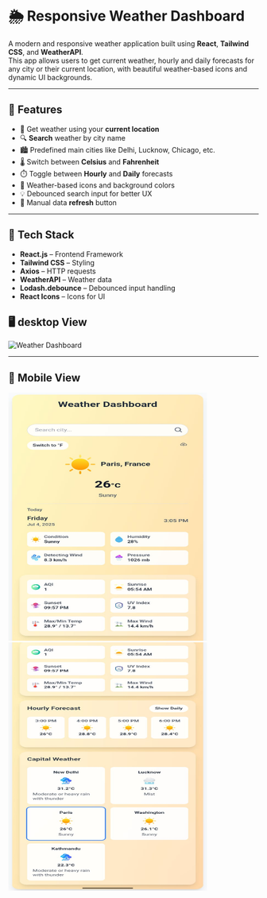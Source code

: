 # 🌦️ Responsive Weather Dashboard

A modern and responsive weather application built using **React**, **Tailwind CSS**, and **WeatherAPI**.  
This app allows users to get current weather, hourly and daily forecasts for any city or their current location, with beautiful weather-based icons and dynamic UI backgrounds.

---

## 🚀 Features

- 📍 Get weather using your **current location**
- 🔍 **Search** weather by city name
- 🏙️ Predefined main cities like Delhi, Lucknow, Chicago, etc.
- 🌡️ Switch between **Celsius** and **Fahrenheit**
- ⏱️ Toggle between **Hourly** and **Daily** forecasts
- 🎨 Weather-based icons and background colors
- 💡 Debounced search input for better UX
- 🔁 Manual data **refresh** button

---

## 🧰 Tech Stack

- **React.js** – Frontend Framework  
- **Tailwind CSS** – Styling  
- **Axios** – HTTP requests  
- **WeatherAPI** – Weather data  
- **Lodash.debounce** – Debounced input handling  
- **React Icons** – Icons for UI

## 🖥️ desktop View
<img src="/public/screenshots/d1.jpg" alt="Weather Dashboard" width="400" height="500"/>


---
## 📱 Mobile View
<img src="/public/screenshots/p1.jpg" alt="Weather Dashboard" width="400" height="500"/>
<img src="/public/screenshots/p2.jpg" alt="Weather Dashboard" width="400" height="500"/>

